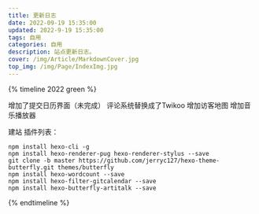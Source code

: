 ```yaml
---
title: 更新日志
date: 2022-09-19 15:35:00
updated: 2022-9-19 15:35:00
tags: 自用
categories: 自用
description: 站点更新日志。
cover: /img/Article/MarkdownCover.jpg
top_img: /img/Page/IndexImg.jpg
---
```

{% timeline 2022 green %}
<!-- timeline 9.19 -->
增加了提交日历界面（未完成）
评论系统替换成了Twikoo
增加访客地图
增加音乐播放器
<!-- endtimeline -->

<!-- timeline 9.14~9.18 -->
建站
插件列表：
```git
npm install hexo-cli -g
npm install hexo-renderer-pug hexo-renderer-stylus --save
git clone -b master https://github.com/jerryc127/hexo-theme-butterfly.git themes/butterfly
npm install hexo-wordcount --save
npm install hexo-filter-gitcalendar --save
npm install hexo-butterfly-artitalk --save
```
<!-- endtimeline -->
{% endtimeline %}